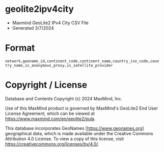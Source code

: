 # geolite2ipv4city
- Maxmind GeoLite2 IPv4 City CSV File
- Generated 3/7/2024

# Format
``network,geoname_id,continent_code,continent_name,country_iso_code,country_name,is_anonymous_proxy,is_satellite_provider``

# Copyright / License
Database and Contents Copyright (c) 2024 MaxMind, Inc.

Use of this MaxMind product is governed by MaxMind's GeoLite2 End User License Agreement, which can be viewed at https://www.maxmind.com/en/geolite2/eula.

This database incorporates GeoNames [https://www.geonames.org] geographical data, which is made available under the Creative Commons Attribution 4.0 License. To view a copy of this license, visit https://creativecommons.org/licenses/by/4.0/.


